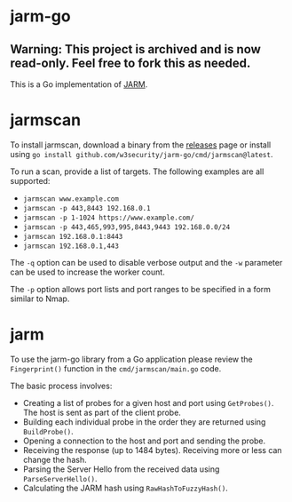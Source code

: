 # jarm-go

## Warning: This project is archived and is now read-only. Feel free to fork this as needed.

This is a Go implementation of [JARM](https://github.com/salesforce/jarm).

# jarmscan

To install jarmscan, download a binary from the [releases](https://github.com/w3security/jarm-go/releases) page or install using `go install github.com/w3security/jarm-go/cmd/jarmscan@latest`.

To run a scan, provide a list of targets. The following examples are all supported:

* `jarmscan www.example.com`
* `jarmscan -p 443,8443 192.168.0.1`
* `jarmscan -p 1-1024 https://www.example.com/`
* `jarmscan -p 443,465,993,995,8443,9443 192.168.0.0/24`
* `jarmscan 192.168.0.1:8443`
* `jarmscan 192.168.0.1,443`

The `-q` option can be used to disable verbose output and the `-w` parameter can be used to increase the worker count.

The `-p` option allows port lists and port ranges to be specified in a form similar to Nmap.

# jarm

To use the jarm-go library from a Go application please review the `Fingerprint()` function in the `cmd/jarmscan/main.go` code.

The basic process involves:

* Creating a list of probes for a given host and port using `GetProbes()`. The host is sent as part of the client probe.
* Building each individual probe in the order they are returned using `BuildProbe()`.
* Opening a connection to the host and port and sending the probe. 
* Receiving the response (up to 1484 bytes). Receiving more or less can change the hash.
* Parsing the Server Hello from the received data using `ParseServerHello()`.
* Calculating the JARM hash using `RawHashToFuzzyHash()`.
